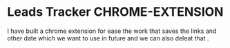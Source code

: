 # Leads Tracker CHROME-EXTENSION
I have built a chrome extension for ease the work that saves the links and other date which we want to use in future and we can also deleat that .
